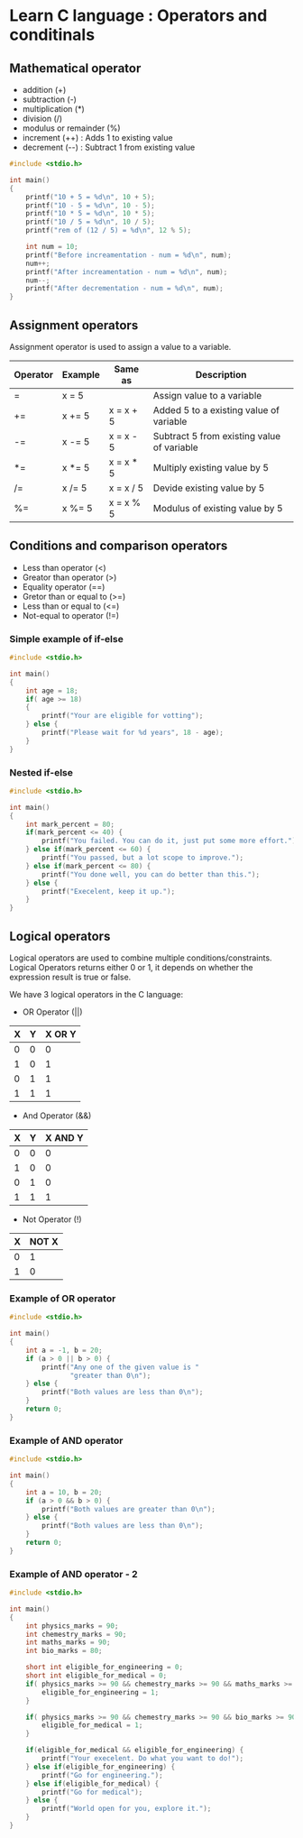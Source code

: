 # Learn C language : Operators and conditinals

## Mathematical operator
- addition (+)
- subtraction (-)
- multiplication (*)
- division (/)
- modulus or remainder (%)
- increment (++) : Adds 1 to existing value
- decrement (--) : Subtract 1 from existing value


``` operators_ex1.c 
#include <stdio.h>

int main()
{
    printf("10 + 5 = %d\n", 10 + 5);
    printf("10 - 5 = %d\n", 10 - 5);
    printf("10 * 5 = %d\n", 10 * 5);
    printf("10 / 5 = %d\n", 10 / 5);
    printf("rem of (12 / 5) = %d\n", 12 % 5);

    int num = 10;
    printf("Before increamentation - num = %d\n", num);
    num++;
    printf("After increamentation - num = %d\n", num);
    num--;
    printf("After decrementation - num = %d\n", num);
}
```

## Assignment operators
Assignment operator is used to assign a value to a variable.

| Operator | Example | Same as | Description |
|---------|---------|-------|---|
| = | x = 5 |  | Assign value to a variable |
| += | x += 5 | x = x + 5 | Added 5 to a existing value of variable |
| -= | x -= 5 | x = x - 5 | Subtract 5 from existing value of variable |
| *= | x *= 5 | x = x * 5 | Multiply existing value by 5 |
| /= | x /= 5 | x = x / 5 | Devide existing value by 5 |
| %= | x %= 5 | x = x % 5 | Modulus of existing value by 5 |



## Conditions and comparison operators

- Less than operator (<) 
- Greator than operator (>) 
- Equality operator (==)
- Gretor than or equal to (>=) 
- Less than or equal to (<=)
- Not-equal to operator (!=)

### Simple example of if-else
``` cond_ifelse.c
#include <stdio.h>

int main()
{
    int age = 18;
    if( age >= 18) 
    {
        printf("Your are eligible for votting");
    } else {
        printf("Please wait for %d years", 18 - age);
    }
}
```
### Nested if-else
``` cond_ifelseif.c
#include <stdio.h>

int main()
{
    int mark_percent = 80;
    if(mark_percent <= 40) {
        printf("You failed. You can do it, just put some more effort.");
    } else if(mark_percent <= 60) {
        printf("You passed, but a lot scope to improve.");
    } else if(mark_percent <= 80) {
        printf("You done well, you can do better than this.");
    } else {
        printf("Execelent, keep it up.");
    }
}
```

## Logical operators
Logical operators are used to combine multiple conditions/constraints. 
Logical Operators returns either 0 or 1, it depends on whether the expression result is true or false. 

We have 3 logical operators in the C language:
- OR Operator (||)

| X | Y | X OR Y |
|--|--|--|
| 0 | 0 | 0 |
| 1 | 0 | 1 |
| 0 | 1 | 1 |
| 1 | 1 | 1 |

- And Operator (&&)

| X | Y | X AND Y |
|--|--|--|
| 0 | 0 | 0 |
| 1 | 0 | 0 |
| 0 | 1 | 0 |
| 1 | 1 | 1 |
- Not Operator (!)

| X | NOT X |
|--|--|
| 0 | 1 |
| 1 | 0 |

### Example of OR operator
``` c
#include <stdio.h>

int main()
{
    int a = -1, b = 20;
    if (a > 0 || b > 0) {
        printf("Any one of the given value is "
               "greater than 0\n");
    } else {
        printf("Both values are less than 0\n");
    }
    return 0;
}
```

### Example of AND operator
``` c
#include <stdio.h>

int main()
{
    int a = 10, b = 20;
    if (a > 0 && b > 0) {
        printf("Both values are greater than 0\n");
    } else {
        printf("Both values are less than 0\n");
    }
    return 0;
}
```
### Example of AND operator - 2
``` c 
#include <stdio.h>

int main()
{
    int physics_marks = 90;
    int chemestry_marks = 90;
    int maths_marks = 90;
    int bio_marks = 80;

    short int eligible_for_engineering = 0;
    short int eligible_for_medical = 0;
    if( physics_marks >= 90 && chemestry_marks >= 90 && maths_marks >= 90) {
        eligible_for_engineering = 1;
    }

    if( physics_marks >= 90 && chemestry_marks >= 90 && bio_marks >= 90) {
        eligible_for_medical = 1;
    }

    if(eligible_for_medical && eligible_for_engineering) {
        printf("Your execelent. Do what you want to do!");
    } else if(eligible_for_engineering) {
        printf("Go for engineering.");
    } else if(eligible_for_medical) {
        printf("Go for medical");
    } else {
        printf("World open for you, explore it.");
    }
}
```
